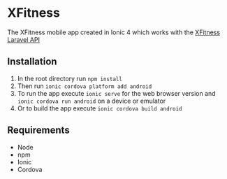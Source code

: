 # XFitness
The XFitness mobile app created in Ionic 4 which works with the [XFitness Laravel API](https://github.com/claudemuller/xfitness-api)

## Installation
1. In the root directory run `npm install`
2. Then run `ionic cordova platform add android`
3. To run the app execute `ionic serve` for the web browser version and `ionic cordova run android` on a device or emulator
4. Or to build the app execute `ionic cordova build android`

## Requirements
- Node
- npm
- Ionic
- Cordova
